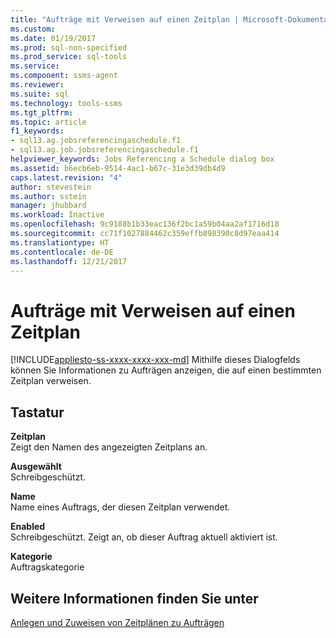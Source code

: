 ```yaml
---
title: "Aufträge mit Verweisen auf einen Zeitplan | Microsoft-Dokumentation"
ms.custom: 
ms.date: 01/19/2017
ms.prod: sql-non-specified
ms.prod_service: sql-tools
ms.service: 
ms.component: ssms-agent
ms.reviewer: 
ms.suite: sql
ms.technology: tools-ssms
ms.tgt_pltfrm: 
ms.topic: article
f1_keywords:
- sql13.ag.jobsreferencingaschedule.f1
- sql13.ag.job.jobsreferencingaschedule.f1
helpviewer_keywords: Jobs Referencing a Schedule dialog box
ms.assetid: b6ecb6eb-9514-4ac1-b67c-31e3d39db4d9
caps.latest.revision: "4"
author: stevestein
ms.author: sstein
manager: jhubbard
ms.workload: Inactive
ms.openlocfilehash: 9c9188b1b33eac136f2bc1a59b04aa2af1716d18
ms.sourcegitcommit: cc71f1027884462c359effb898390c8d97eaa414
ms.translationtype: HT
ms.contentlocale: de-DE
ms.lasthandoff: 12/21/2017
---
```

# <a name="jobs-that-reference-a-schedule"></a>Aufträge mit Verweisen auf einen Zeitplan
[!INCLUDE[appliesto-ss-xxxx-xxxx-xxx-md](../../includes/appliesto-ss-xxxx-xxxx-xxx-md.md)] Mithilfe dieses Dialogfelds können Sie Informationen zu Aufträgen anzeigen, die auf einen bestimmten Zeitplan verweisen.  
  
## <a name="options"></a>Tastatur  
**Zeitplan**  
Zeigt den Namen des angezeigten Zeitplans an.  
  
**Ausgewählt**  
Schreibgeschützt.  
  
**Name**  
Name eines Auftrags, der diesen Zeitplan verwendet.  
  
**Enabled**  
Schreibgeschützt. Zeigt an, ob dieser Auftrag aktuell aktiviert ist.  
  
**Kategorie**  
Auftragskategorie  
  
## <a name="see-also"></a>Weitere Informationen finden Sie unter  
[Anlegen und Zuweisen von Zeitplänen zu Aufträgen](../../ssms/agent/create-and-attach-schedules-to-jobs.md)  
  
